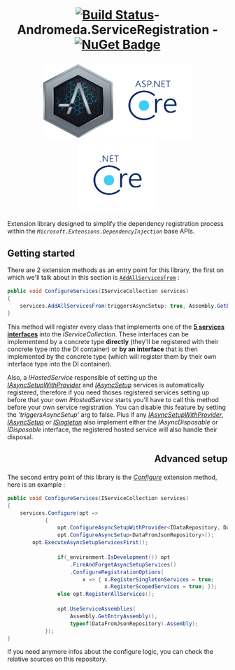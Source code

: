 # <p align="center"> [![Build Status](https://travis-ci.com/thenameless314159/Andromeda.ServiceRegistration.svg?branch=master)](https://travis-ci.com/thenameless314159/Andromeda.ServiceRegistration.Extensions)- Andromeda.ServiceRegistration -[![NuGet Badge](https://buildstats.info/nuget/astron)](https://www.nuget.org/packages/Astron/) </p>

<div style="text-align:center"><p align="center"><img src="https://raw.githubusercontent.com/thenameless314159/Andromeda.ServiceRegistration/master/andromeda_icon2.png?token=AFMTCCLAUUAALOP5UR4TWWC6JQ6Y6" width="160" height="168"><img src="https://raw.githubusercontent.com/thenameless314159/Andromeda.ServiceRegistration/master/ASP.NET-Core-Logo_2colors_Square_RGB.png?token=AFMTCCNPNVM6MBG7AF6E75K6JQTHI" width="180" height="168"><img src="https://raw.githubusercontent.com/thenameless314159/Andromeda.ServiceRegistration/master/NET-Core-Logo_2colors_Square_RGB.png?token=AFMTCCNORD45RRHKSS456HK6JQTJU" width="180" height="168"></p></div>

Extension library designed to simplify the dependency registration process within the *`Microsoft.Extensions.DependencyInjection`* base APIs.


## Getting started

 There are 2 extension methods as an entry point for this library, the first on which we'll talk about in this section is [`AddAllServicesFrom`](https://github.com/thenameless314159/Andromeda.ServiceRegistration/blob/master/src/Andromeda.ServiceRegistration.Extensions/ServiceRegistrationExtensions.cs#L35) : 

```csharp
public void ConfigureServices(IServiceCollection services)
{
	services.AddAllServicesFrom(triggersAsyncSetup: true, Assembly.GetEntryAssembly());
}

```

This method will register every class that implements one of the [**5 services interfaces**](https://github.com/thenameless314159/Andromeda.ServiceRegistration/tree/master/src/Andromeda.ServiceRegistration.Abstractions)
 into the *IServiceCollection*. These interfaces can be implementend by a concrete type **directly** (they'll be registered with their concrete type into the DI container) or **by an interface** that is then implemented by the concrete type (which will register them by their own interface type into the DI container).


 
Also, a *IHostedService* responsible of setting up the [*IAsyncSetupWithProvider*](https://github.com/thenameless314159/Andromeda.ServiceRegistration/blob/master/src/Andromeda.ServiceRegistration.Abstractions/IAsyncSetup.cs) and [*IAsyncSetup*](https://github.com/thenameless314159/Andromeda.ServiceRegistration/blob/master/src/Andromeda.ServiceRegistration.Abstractions/IAsyncSetup.cs) services is automatically registered, therefore if you need thoses registered services setting up before that your own *IHostedService* starts you'll have to call this method before your own service registration. You can disable this feature by setting the '*triggersAsyncSetup*' arg to false. Plus if any [*IAsyncSetupWithProvider*](https://github.com/thenameless314159/Andromeda.ServiceRegistration/blob/master/src/Andromeda.ServiceRegistration.Abstractions/IAsyncSetup.cs), [*IAsyncSetup*](https://github.com/thenameless314159/Andromeda.ServiceRegistration/blob/master/src/Andromeda.ServiceRegistration.Abstractions/IAsyncSetup.cs) or [*ISingleton*](https://github.com/thenameless314159/Andromeda.ServiceRegistration/blob/master/src/Andromeda.ServiceRegistration.Abstractions/ISingleton.cs) also implement either the *IAsyncDisposable* or *IDisposable* interface, the registered hosted service  will also handle their disposal.

## <p align="right">Advanced setup</p>

The second entry point of this library is the [*Configure*](https://github.com/thenameless314159/Andromeda.ServiceRegistration/blob/master/src/Andromeda.ServiceRegistration.Extensions/ServiceRegistrationExtensions.cs#L16) extension method, here is an example :

```csharp
public void ConfigureServices(IServiceCollection services)
{
	services.Configure(opt =>
            {
                opt.ConfigureAsyncSetupWithProvider<IDataRepository, DataRepository>();
                opt.ConfigureAsyncSetup<DataFromJsonRepository>();
		opt.ExecuteAsyncSetupServicesFirst();

                if(_environment.IsDevelopment()) opt
                    .FireAndForgetAsyncSetupServices()
                    .ConfigureRegistrationOptions(
                        x => { x.RegisterSingletonServices = true; 
                               x.RegisterScopedServices = true; });
                else opt.RegisterAllServices();

                opt.UseServiceAssemblies(
                    Assembly.GetEntryAssembly(), 
                    typeof(DataFromJsonRepository).Assembly);
            });
}
```

If you need anymore infos about the configure logic, you can check the relative sources on this repository.
